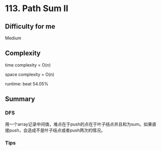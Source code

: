 # 113. Path Sum II
## Difficulty for me

Medium

## Complexity
time complexity = O(n)

space complexity = O(n)

runtime: beat 54.05%

## Summary
### DFS

用一个array记录中间值，难点在于push的点在于叶子结点并且和为sum。如果直接push，会造成不是叶子结点或者push两次的情况。

### Tips

